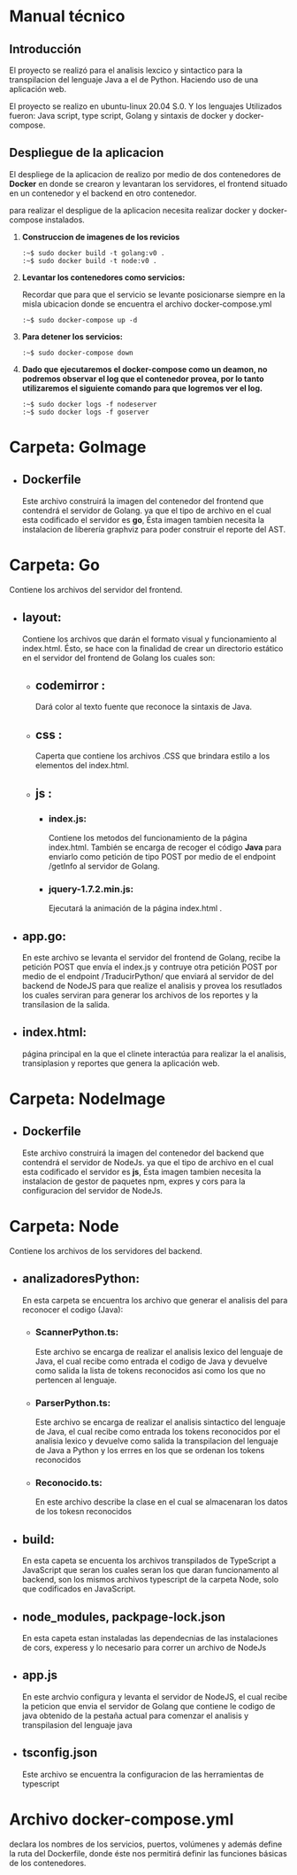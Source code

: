 # **Manual técnico**

## **Introducción** 

El proyecto se realizó para el analisis lexcico y sintactico para la transpilacion del lenguaje Java a el de Python. Haciendo uso de una aplicación web.

El proyecto se realizo en ubuntu-linux 20.04 S.0. Y los lenguajes Utilizados fueron: Java script, type script, Golang y sintaxis de docker y docker-compose.

## **Despliegue de la aplicacion**

El despliege de la aplicacion de realizo por medio de dos contenedores de **Docker** en donde se crearon y levantaran los servidores, el frontend situado en un contenedor y el backend en otro contenedor.

para realizar el despligue de la aplicacion necesita realizar docker y docker-compose instalados.

1. **Construccion de imagenes de los revicios**

	```
	:~$ sudo docker build -t golang:v0 .
	:~$ sudo docker build -t node:v0 .
	```
2. **Levantar los contenedores como servicios:**

	Recordar que para que el servicio se levante posicionarse siempre en la misla ubicacion donde se encuentra el archivo docker-compose.yml

	```
	:~$ sudo docker-compose up -d
	```
3. **Para detener los servicios:**

	```
	:~$ sudo docker-compose down
	```
4.	**Dado que ejecutaremos el docker-compose como un deamon, no podremos 		observar el log que el contenedor provea, por lo tanto utilizaremos 	el siguiente comando para que logremos ver el log.**

	```
	:~$ sudo docker logs -f nodeserver
	:~$ sudo docker logs -f goserver
	```

# Carpeta: GoImage

-	## **Dockerfile**
	Este archivo construirá la imagen del contenedor del frontend que contendrá el servidor de Golang. ya que el tipo de archivo en el cual esta codificado el servidor es **go**, Ésta imagen tambien necesita la instalacion de liberería graphviz para poder construir el reporte del AST. 

# Carpeta: Go
	
Contiene los archivos del servidor del frontend.

- ## **layout:**
	Contiene los archivos que darán el formato visual y funcionamiento al index.html. Ésto, se hace con la finalidad de crear un directorio estático en el servidor del frontend de Golang los cuales son:

	+ ## **codemirror :** 
		Dará color al texto fuente que reconoce la sintaxis de Java.
	
	+ ## **css :**  
		Caperta que contiene los archivos .CSS que brindara estilo a los elementos del index.html. 

	+ ## **js :**

		* ### **index.js:** 
			Contiene los metodos del funcionamiento de la página index.html. También se encarga de recoger el código **Java** para enviarlo como petición de tipo POST  por medio de el endpoint /getInfo al servidor de Golang. 

		+ ### **jquery-1.7.2.min.js:** 
			Ejecutará la animación de la página index.html . 

- ## **app.go:** 
	En este archivo se levanta el servidor del frontend de Golang, recibe la petición POST que envía el index.js y contruye otra petición POST
	 por medio de el endpoint /TraducirPython/ que enviará al servidor de del backend de NodeJS para que realize el analisis y provea los resutlados los cuales serviran para generar los archivos de los reportes y la transílasion de la salida.

- ## **index.html:**
	página principal en la que el clinete interactúa para realizar la el analisis, transiplasion y reportes que genera la aplicación web. 

# Carpeta: NodeImage

-	## **Dockerfile**
	Este archivo construirá la imagen del contenedor del backend que contendrá el servidor de NodeJs. ya que el tipo de archivo en el cual esta codificado el servidor es **js**, Ésta imagen tambien necesita la instalacion de gestor de paquetes npm, expres y cors para la configuracion del servidor de NodeJs. 

# Carpeta: Node

Contiene los archivos de los servidores del backend.

- ## **analizadoresPython:** 
	En esta carpeta se encuentra los archivo que generar el analisis del para reconocer el codigo (Java):

	+ ### **ScannerPython.ts:**
		Este archivo se encarga de realizar el analisis lexico del lenguaje de Java, el cual recibe como entrada el codigo de Java y devuelve como salida la lista de tokens reconocidos asi como los que no pertencen al lenguaje.

	+ ### **ParserPython.ts:**
		Este archivo se encarga de realizar el analisis sintactico del lenguaje de Java, el cual recibe como entrada los tokens reconocidos por el analisia lexico y devuelve como salida la transpilacion del lenguaje de Java a Python y los errres en los que se ordenan los tokens reconocidos

	+ ### **Reconocido.ts:**
		En este archivo describe la clase en el cual se almacenaran los datos de los tokesn reconocidos

- ## **build:**
	En esta capeta se encuenta los archivos transpilados de TypeScript a JavaScript que seran los cuales seran los que daran funcionamento al backend, son los mismos archivos typescript de la carpeta Node, solo que codificados en JavaScript.

- ## **node_modules, packpage-lock.json**
	En esta capeta estan instaladas las dependecnias de las instalaciones de cors, experess y lo necesario para correr un archivo de NodeJs

- ## **app.js**
	En este archvio configura y levanta el servidor de NodeJS, el cual recibe la peticion que envia el servidor de Golang que contiene le codigo de java obtenido de la pestaña actual para comenzar el analisis y transpilasion del lenguaje java

- ## **tsconfig.json**
	Este archivo se encuentra la configuracion de las herramientas de typescript

# Archivo docker-compose.yml

declara los nombres de los servicios, puertos, volúmenes y además define la ruta del Dockerfile, donde éste nos permitirá definir las funciones básicas de los contenedores.